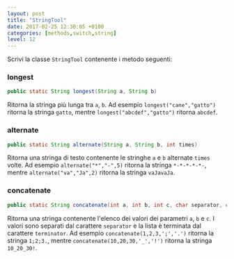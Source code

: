 ```yaml
---
layout: post
title: "StringTool"
date: 2017-02-25 12:30:05 +0100
categories: [methods,switch,string]
level: 12
---
```


Scrivi la classe `StringTool` contenente i metodo seguenti:

### longest

~~~java
public static String longest(String a, String b)
~~~
Ritorna la stringa più lunga tra `a`, `b`. Ad esempio `longest("cane","gatto")` ritorna la stringa `gatto`, mentre `longest("abcdef","gatto")` ritorna `abcdef`.

### alternate

~~~java
public static String alternate(String a, String b, int times)
~~~

Ritorna una stringa di testo contenente le stringhe `a` e `b` alternate `times` volte. Ad esempio `alternate("*","-",5)` ritorna la stringa `*-*-*-*-*-`, mentre `alternate("va","Ja",2)` ritorna la stringa `vaJavaJa`.

### concatenate

~~~java
public static String concatenate(int a, int b, int c, char separator, char terminator)
~~~

Ritorna una stringa contenente l'elenco dei valori dei parametri `a`, `b` e `c`. I valori sono separati dal carattere `separator` e la lista è terminata dal carattere `terminator`. Ad esempio `concatenate(1,2,3,';','.')` ritorna la stringa `1;2;3.`, mentre `concatenate(10,20,30,'_','!')` ritorna la stringa `10_20_30!`.